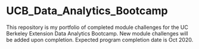# UCB_Data_Analytics_Bootcamp

This repository is my portfolio of completed module challenges for the UC Berkeley Extension Data Analytics Bootcamp.
New module challenges will be added upon completion.
Expected program completion date is Oct 2020.
